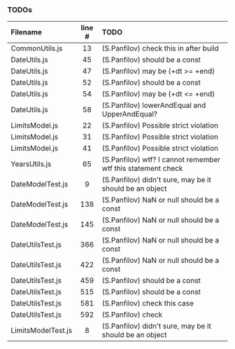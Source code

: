 ### TODOs
| Filename | line # | TODO
|:------|:------:|:------
| CommonUtils.js | 13 | (S.Panfilov) check this in after build
| DateUtils.js | 45 | (S.Panfilov) should be a const
| DateUtils.js | 47 | (S.Panfilov) may be (+dt >= +end)
| DateUtils.js | 52 | (S.Panfilov) should be a const
| DateUtils.js | 54 | (S.Panfilov) may be (+dt <= +end)
| DateUtils.js | 58 | (S.Panfilov) lowerAndEqual and UpperAndEqual?
| LimitsModel.js | 22 | (S.Panfilov) Possible strict violation
| LimitsModel.js | 31 | (S.Panfilov) Possible strict violation
| LimitsModel.js | 41 | (S.Panfilov) Possible strict violation
| YearsUtils.js | 65 | (S.Panfilov) wtf? I cannot remember wtf this statement check
| DateModelTest.js | 9 | (S.Panfilov) didn't sure, may be it should be an object
| DateModelTest.js | 138 | (S.Panfilov) NaN or null should be a const
| DateModelTest.js | 145 | (S.Panfilov) NaN or null should be a const
| DateUtilsTest.js | 366 | (S.Panfilov) NaN or null should be a const
| DateUtilsTest.js | 422 | (S.Panfilov) NaN or null should be a const
| DateUtilsTest.js | 459 | (S.Panfilov) should be a const
| DateUtilsTest.js | 515 | (S.Panfilov) should be a const
| DateUtilsTest.js | 581 | (S.Panfilov) check this case
| DateUtilsTest.js | 592 | (S.Panfilov) check
| LimitsModelTest.js | 8 | (S.Panfilov) didn't sure, may be it should be an object